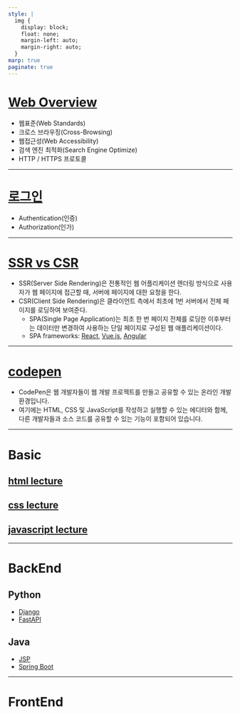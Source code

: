 ```yaml
---
style: |
  img {
    display: block;
    float: none;
    margin-left: auto;
    margin-right: auto;
  }
marp: true
paginate: true
---
```

# [Web Overview](./Web%20Overview.md)
- 웹표준(Web Standards)
- 크로스 브라우징(Cross-Browsing)
- 웹접근성(Web Accessibility)
- 검색 엔진 최적화(Search Engine Optimize)
- HTTP / HTTPS 프로토콜

---
# [로그인](./login.md)
- Authentication(인증)
- Authorization(인가)

---
# [SSR vs CSR](./SSR%20vs%20CSR.md)
- SSR(Server Side Rendering)은 전통적인 웹 어플리케이션 렌더링 방식으로 사용자가 웹 페이지에 접근할 때, 서버에 페이지에 대한 요청을 한다. 
- CSR(Client Side Rendering)은 클라이언트 측에서 최초에 1번 서버에서 전체 페이지를 로딩하여 보여준다. 
  - SPA(Single Page Application)는 최초 한 번 페이지 전체를 로딩한 이후부터는 데이터만 변경하여 사용하는 단일 페이지로 구성된 웹 애플리케이션이다. 
  - SPA frameworks: [React](https://react.dev/), [Vue.js](https://vuejs.org/), [Angular](https://angular.io/)

---
# [codepen](https://codepen.io/seulbinim/pen/rRjBpp/)
- CodePen은 웹 개발자들이 웹 개발 프로젝트를 만들고 공유할 수 있는 온라인 개발 환경입니다. 
- 여기에는 HTML, CSS 및 JavaScript를 작성하고 실행할 수 있는 에디터와 함께, 다른 개발자들과 소스 코드를 공유할 수 있는 기능이 포함되어 있습니다.

---
# Basic
## [html lecture](./1.%20html/README.md)
## [css lecture](./2.%20css/README.md)
## [javascript lecture](3.%20javascript/README.md)

---
# BackEnd
## Python
- [Django]()
- [FastAPI]()
## Java
- [JSP]()
- [Spring Boot]()

---
# FrontEnd


